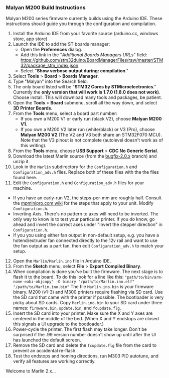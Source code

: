 ### Malyan M200 Build Instructions

Malyan M200 series firmware currently builds using the Arduino IDE. These instructions should
guide you through the configuration and compilation.

1. Install the Arduino IDE from your favorite source (arduino.cc, windows store, app store)
2. Launch the IDE to add the ST boards manager:
   - Open the **Preferences** dialog.
   - Add this link in the "*Additional Boards Managers URLs*" field:
      https://github.com/stm32duino/BoardManagerFiles/raw/master/STM32/package_stm_index.json
   - Select "**Show verbose output during: compilation**."
3. Select **Tools** > **Board** > **Boards Manager**.
4. Type "Malyan" into the Search field.
5. The only board listed will be "**STM32 Cores by STMicroelectronics**." Currently the **only version that will work is 1.7.0 (1.8.0 does not work)**. Choose install. This will download many tools and packages, be patient.
6. Open the **Tools** > **Board** submenu, scroll all the way down, and select **3D Printer Boards**.
7. From the **Tools** menu, select a board part number:
   - If you own a M200 V1 or early run (black V2), choose **Malyan M200 V1**.
   - If you own a M200 V2 later run (white/black) or V3 (Pro), choose **Malyan M200 V2** (The V2 and V3 both share an STM32F070 MCU). Note that the V3 pinout is not complete (autolevel doesn't work as of this writing).
8. From the **Tools** menu, choose **USB Support** > **CDC No Generic Serial**.
9. Download the latest Marlin source (from the [bugfix-2.0.x](https://github.com/MarlinFirmware/Marlin/tree/bugfix-2.0.x) branch) and unzip it.
10. Look in the `Marlin` subdirectory for the `Configuration.h` and `Configuration_adv.h` files. Replace both of these files with the the files found here. 
11. Edit the `Configuration.h` and `Configuration_adv.h` files for your machine.
   - If you have an early-run V2, the steps-per-mm are roughly half. Consult the [mpminipro.com wiki](https://mpminipro.com/) for the steps that apply to your unit. Modify `Configuration.h`.
   - Inverting Axis. There's no pattern to axes will need to be inverted. The only way to know is to test your particular printer. If you *do* know, go ahead and invert the correct axes under "Invert the stepper direction" in `Configuration.h`.
   - If you you using either fan output in non-default setup, e.g. you have a hotend/extruder fan connected directly to the 12v rail and want to use the fan output as a part fan, then edit `Configuration_adv.h` to match your setup.
12. Open the `Marlin/Marlin.ino` file in Arduino IDE.
13. From the **Sketch** menu, select **File** > **Export Compiled Binary**.
14. When compilation is done you've built the firmware. The next stage is to flash it to the board. To do this look for a line like this: `"path/to/bin/arm-none-eabi-objcopy" -O binary "/path/to/Marlin.ino.elf" "/path/to/Marlin.ino.bin"`
  The file `Marlin.ino.bin` is your firmware binary. M200 (v1-3) and M300 printers require flashing via SD card. Use the SD card that came with the printer if possible. The bootloader is very picky about SD cards. Copy `Marlin.ino.bin` to your SD card under three names: `firmware.bin`, `update.bin`, and `fcupdate.flg`.
15. Insert the SD card into your printer. Make sure the X and Y axes are centered in the middle of the bed. (When X and Y endstops are closed this signals a UI upgrade to the bootloader.)
16. Power-cycle the printer. The first flash may take longer. Don't be surprised if the .99 version number doesn't show up until after the UI has launched the default screen.
17. Remove the SD card and delete the `fcupdate.flg` file from the card to prevent an accidental re-flash.
18. Test the endstops and homing directions, run M303 PID autotune, and verify all features are working correctly.

Welcome to Marlin 2.x...
